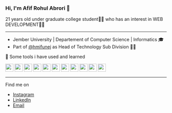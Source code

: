 ### Hi, I'm Afif Rohul Abrori 👋
21 years old under graduate college student👨‍🎓 who has an interest in WEB DEVELOPMENT👨‍💻
<hr>

- Jember University | Departement of Computer Science | Informatics 🎓 <br/>
- Part of <span><a href="https://www.instagram.com/hmifunej/">@hmifunej</a></span> as Head of Technology  Sub Division 👨‍💻 


🚀 Some tools i have used and learned

<img src="https://cdn.jsdelivr.net/gh/devicons/devicon/icons/vscode/vscode-original.svg" alt="vscode" width="25" height="25"/>  <img src="https://cdn.jsdelivr.net/gh/devicons/devicon/icons/html5/html5-original.svg" width="25" height="25" />  <img src="https://cdn.jsdelivr.net/gh/devicons/devicon/icons/css3/css3-original.svg" width="25" height="25"/>  <img src="https://cdn.jsdelivr.net/gh/devicons/devicon/icons/bootstrap/bootstrap-original.svg" width="25" height="25"/>  <img src="https://cdn.jsdelivr.net/gh/devicons/devicon/icons/tailwindcss/tailwindcss-plain.svg" width="25" height="25"/>  <img src="https://cdn.jsdelivr.net/gh/devicons/devicon/icons/javascript/javascript-original.svg" width="25" height="25"/>  <img src="https://cdn.jsdelivr.net/gh/devicons/devicon/icons/vuejs/vuejs-original.svg" width="25" height="25" />  <img src="https://cdn.jsdelivr.net/gh/devicons/devicon/icons/nuxtjs/nuxtjs-original.svg" width="25" height="25" />  <img src="https://cdn.jsdelivr.net/gh/devicons/devicon/icons/php/php-original.svg" width="25" height="25"/>  <img src="https://cdn.jsdelivr.net/gh/devicons/devicon/icons/laravel/laravel-plain.svg" width="25" height="25"/>  <img src="https://cdn.jsdelivr.net/gh/devicons/devicon/icons/figma/figma-original.svg" width="25" height="25" />
<hr>

Find me on
-  <a href="https://www.instagram.com/afif.rohul/">Instagram</a>
-  <a href="https://www.linkedin.com/in/afif-rohul-8334bb220/">LinkedIn</a>
-  <a href="mailto:afifmemyself22@gmail.com">Email</a>

